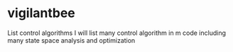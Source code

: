 # vigilantbee

List control algorithms
I will list many control algorithm in m code
including many state space analysis
and optimization
